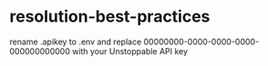 # resolution-best-practices
rename .apikey to .env and replace 00000000-0000-0000-0000-000000000000 with your Unstoppable API key